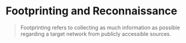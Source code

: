# Footprinting and Reconnaissance

> Footprinting refers to collecting as much information as possible regarding a target network from publicly accessible sources.







